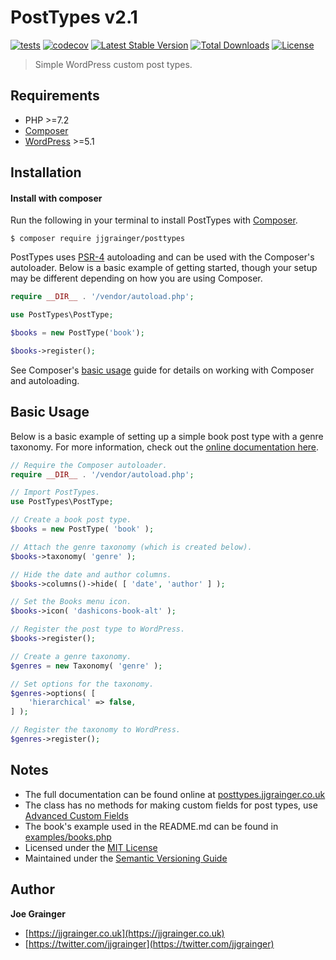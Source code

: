# PostTypes v2.1

[![tests](https://github.com/jjgrainger/PostTypes/actions/workflows/tests.yml/badge.svg)](https://github.com/jjgrainger/PostTypes/actions/workflows/tests.yml) [![codecov](https://codecov.io/gh/jjgrainger/PostTypes/branch/master/graph/badge.svg?token=SGrK2xDF46)](https://codecov.io/gh/jjgrainger/PostTypes) [![Latest Stable Version](https://flat.badgen.net/github/release/jjgrainger/PostTypes/stable)](https://packagist.org/packages/jjgrainger/posttypes) [![Total Downloads](https://flat.badgen.net/packagist/dt/jjgrainger/PostTypes)](https://packagist.org/packages/jjgrainger/posttypes) [![License](https://flat.badgen.net/github/license/jjgrainger/PostTypes)](https://packagist.org/packages/jjgrainger/posttypes)

> Simple WordPress custom post types.

## Requirements

* PHP >=7.2
* [Composer](https://getcomposer.org/)
* [WordPress](https://wordpress.org) >=5.1

## Installation

#### Install with composer

Run the following in your terminal to install PostTypes with [Composer](https://getcomposer.org/).

```
$ composer require jjgrainger/posttypes
```

PostTypes uses [PSR-4](https://www.php-fig.org/psr/psr-4/) autoloading and can be used with the Composer's autoloader. Below is a basic example of getting started, though your setup may be different depending on how you are using Composer.

```php
require __DIR__ . '/vendor/autoload.php';

use PostTypes\PostType;

$books = new PostType('book');

$books->register();
```

See Composer's [basic usage](https://getcomposer.org/doc/01-basic-usage.md#autoloading) guide for details on working with Composer and autoloading.

## Basic Usage

Below is a basic example of setting up a simple book post type with a genre taxonomy. For more information, check out the [online documentation here](https://posttypes.jjgrainger.co.uk).

```php
// Require the Composer autoloader.
require __DIR__ . '/vendor/autoload.php';

// Import PostTypes.
use PostTypes\PostType;

// Create a book post type.
$books = new PostType( 'book' );

// Attach the genre taxonomy (which is created below).
$books->taxonomy( 'genre' );

// Hide the date and author columns.
$books->columns()->hide( [ 'date', 'author' ] );

// Set the Books menu icon.
$books->icon( 'dashicons-book-alt' );

// Register the post type to WordPress.
$books->register();

// Create a genre taxonomy.
$genres = new Taxonomy( 'genre' );

// Set options for the taxonomy.
$genres->options( [
    'hierarchical' => false,
] );

// Register the taxonomy to WordPress.
$genres->register();
```

## Notes

* The full documentation can be found online at [posttypes.jjgrainger.co.uk](https://posttypes.jjgrainger.co.uk)
* The class has no methods for making custom fields for post types, use [Advanced Custom Fields](https://advancedcustomfields.com)
* The book's example used in the README.md can be found in [examples/books.php](examples/books.php)
* Licensed under the [MIT License](https://github.com/jjgrainger/wp-posttypes/blob/master/LICENSE)
* Maintained under the [Semantic Versioning Guide](https://semver.org)

## Author

**Joe Grainger**

* [https://jjgrainger.co.uk](https://jjgrainger.co.uk)
* [https://twitter.com/jjgrainger](https://twitter.com/jjgrainger)
